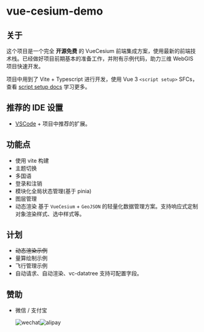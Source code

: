 <!--
 * @Author: zouyaoji@https://github.com/zouyaoji
 * @Date: 2022-05-25 14:53:30
 * @LastEditTime: 2022-09-19 02:26:02
 * @LastEditors: zouyaoji
 * @Description:
 * @FilePath: \vue-cesium-demo\README.zh.md
-->

# vue-cesium-demo

## 关于

这个项目是一个完全 **开源免费** 的 VueCesium 前端集成方案，使用最新的前端技术栈。已经做好项目前期基本的准备工作，并附有示例代码，助力三维 WebGIS 项目快速开发。

项目中用到了 Vite + Typescript 进行开发，使用 Vue 3 `<script setup>` SFCs，查看 [script setup docs](https://v3.vuejs.org/api/sfc-script-setup.html#sfc-script-setup) 学习更多。

## 推荐的 IDE 设置

- [VSCode](https://code.visualstudio.com/) + 项目中推荐的扩展。

## 功能点

- 使用 vite 构建
- 主题切换
- 多国语
- 登录和注销
- 模块化全局状态管理(基于 pinia)
- 图层管理
- 动态渲染
  基于 `VueCesium` + `GeoJSON` 的轻量化数据管理方案。支持响应式定制对象渲染样式、选中样式等。

## 计划

- ~~动态渲染示例~~
- 量算绘制示例
- 飞行管理示例
- 自动请求、自动渲染、vc-datatree 支持可配置字段。

## 赞助

- 微信 / 支付宝

  <div style="display: flex">
    <img alt="wechat" title="wechat" src="https://zouyaoji.top/vue-cesium/images/wechat.png">
    <img alt="alipay" title="alipay" src="https://zouyaoji.top/vue-cesium/images/alipay.png">
  </div>

